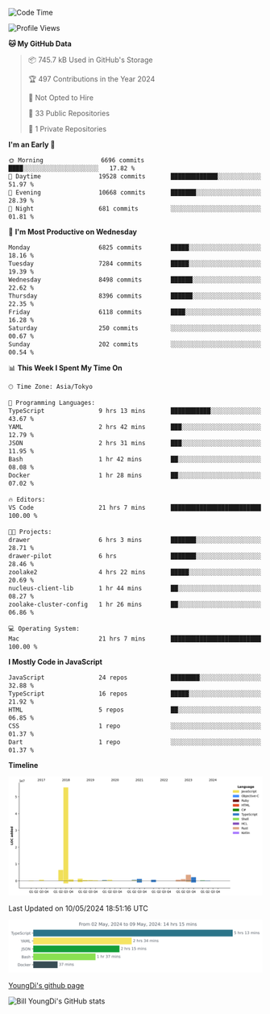 <!--START_SECTION:waka-->
![Code Time](http://img.shields.io/badge/Code%20Time-658%20hrs%201%20min-blue)

![Profile Views](http://img.shields.io/badge/Profile%20Views-0-blue)

**🐱 My GitHub Data** 

> 📦 745.7 kB Used in GitHub's Storage 
 > 
> 🏆 497 Contributions in the Year 2024
 > 
> 🚫 Not Opted to Hire
 > 
> 📜 33 Public Repositories 
 > 
> 🔑 1 Private Repositories 
 > 
**I'm an Early 🐤** 

```text
🌞 Morning                6696 commits        ████░░░░░░░░░░░░░░░░░░░░░   17.82 % 
🌆 Daytime                19528 commits       █████████████░░░░░░░░░░░░   51.97 % 
🌃 Evening                10668 commits       ███████░░░░░░░░░░░░░░░░░░   28.39 % 
🌙 Night                  681 commits         ░░░░░░░░░░░░░░░░░░░░░░░░░   01.81 % 
```
📅 **I'm Most Productive on Wednesday** 

```text
Monday                   6825 commits        █████░░░░░░░░░░░░░░░░░░░░   18.16 % 
Tuesday                  7284 commits        █████░░░░░░░░░░░░░░░░░░░░   19.39 % 
Wednesday                8498 commits        ██████░░░░░░░░░░░░░░░░░░░   22.62 % 
Thursday                 8396 commits        ██████░░░░░░░░░░░░░░░░░░░   22.35 % 
Friday                   6118 commits        ████░░░░░░░░░░░░░░░░░░░░░   16.28 % 
Saturday                 250 commits         ░░░░░░░░░░░░░░░░░░░░░░░░░   00.67 % 
Sunday                   202 commits         ░░░░░░░░░░░░░░░░░░░░░░░░░   00.54 % 
```


📊 **This Week I Spent My Time On** 

```text
🕑︎ Time Zone: Asia/Tokyo

💬 Programming Languages: 
TypeScript               9 hrs 13 mins       ███████████░░░░░░░░░░░░░░   43.67 % 
YAML                     2 hrs 42 mins       ███░░░░░░░░░░░░░░░░░░░░░░   12.79 % 
JSON                     2 hrs 31 mins       ███░░░░░░░░░░░░░░░░░░░░░░   11.95 % 
Bash                     1 hr 42 mins        ██░░░░░░░░░░░░░░░░░░░░░░░   08.08 % 
Docker                   1 hr 28 mins        ██░░░░░░░░░░░░░░░░░░░░░░░   07.02 % 

🔥 Editors: 
VS Code                  21 hrs 7 mins       █████████████████████████   100.00 % 

🐱‍💻 Projects: 
drawer                   6 hrs 3 mins        ███████░░░░░░░░░░░░░░░░░░   28.71 % 
drawer-pilot             6 hrs               ███████░░░░░░░░░░░░░░░░░░   28.46 % 
zoolake2                 4 hrs 22 mins       █████░░░░░░░░░░░░░░░░░░░░   20.69 % 
nucleus-client-lib       1 hr 44 mins        ██░░░░░░░░░░░░░░░░░░░░░░░   08.27 % 
zoolake-cluster-config   1 hr 26 mins        ██░░░░░░░░░░░░░░░░░░░░░░░   06.86 % 

💻 Operating System: 
Mac                      21 hrs 7 mins       █████████████████████████   100.00 % 
```

**I Mostly Code in JavaScript** 

```text
JavaScript               24 repos            ████████░░░░░░░░░░░░░░░░░   32.88 % 
TypeScript               16 repos            █████░░░░░░░░░░░░░░░░░░░░   21.92 % 
HTML                     5 repos             ██░░░░░░░░░░░░░░░░░░░░░░░   06.85 % 
CSS                      1 repo              ░░░░░░░░░░░░░░░░░░░░░░░░░   01.37 % 
Dart                     1 repo              ░░░░░░░░░░░░░░░░░░░░░░░░░   01.37 % 
```



**Timeline**

![Lines of Code chart](https://raw.githubusercontent.com/Youngdi/Youngdi/master/assets/bar_graph.png)


 Last Updated on 10/05/2024 18:51:16 UTC
<!--END_SECTION:waka-->

![wakatime](./images/stat.svg)

[YoungDi's github page](https://youngdi.github.io)

![Bill YoungDi's GitHub stats](https://github-readme-stats.vercel.app/api?username=youngdi&count_private=true&show_icons=true)
